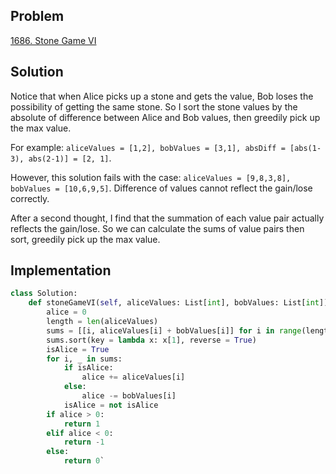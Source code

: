 ## Problem
[1686. Stone Game VI](https://leetcode.com/problems/stone-game-vi/)

## Solution
Notice that when Alice picks up a stone and gets the value, Bob loses the possibility of getting the same stone.
So I sort the stone values by the absolute of difference between Alice and Bob values, then greedily pick up the max value.

For example: `aliceValues = [1,2], bobValues = [3,1], absDiff = [abs(1-3), abs(2-1)] = [2, 1]`.

However, this solution fails with the case: `aliceValues = [9,8,3,8], bobValues = [10,6,9,5]`.
Difference of values cannot reflect the gain/lose correctly.

After a second thought, I find that the summation of each value pair actually reflects the gain/lose.
So we can calculate the sums of value pairs then sort, greedily pick up the max value.

## Implementation
```python
class Solution:
    def stoneGameVI(self, aliceValues: List[int], bobValues: List[int]) -> int:
        alice = 0
        length = len(aliceValues)
        sums = [[i, aliceValues[i] + bobValues[i]] for i in range(length)]
        sums.sort(key = lambda x: x[1], reverse = True)
        isAlice = True
        for i, _ in sums:
            if isAlice:
                alice += aliceValues[i]
            else:
                alice -= bobValues[i]
            isAlice = not isAlice
        if alice > 0:
            return 1
        elif alice < 0:
            return -1
        else:
            return 0`
```

